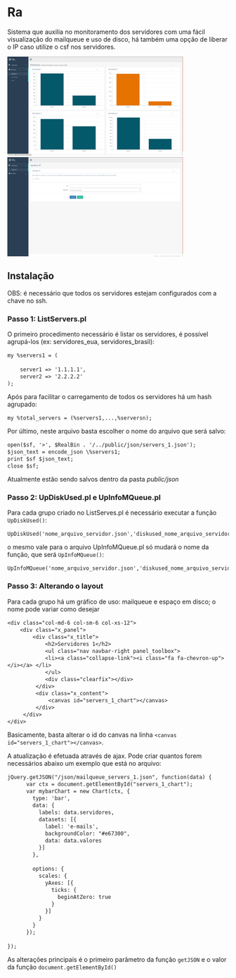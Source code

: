 # Ra 

Sistema que auxilia no monitoramento dos servidores com uma fácil visualização do mailqueue e uso de disco, há também uma opção de liberar o IP caso utilize o csf nos servidores.

<img src="screenshot/mailqueue.png" width="400">
<img src="screenshot/verificar-ip.png" width="400">

## Instalação
OBS: é necessário que todos os servidores estejam configurados com a chave no ssh.

### Passo 1: ListServers.pl
O primeiro procedimento necessário é listar os servidores, é possível agrupá-los (ex: servidores_eua, servidores_brasil):
```
my %servers1 = (

    server1 => '1.1.1.1',
    server2 => '2.2.2.2'
);
```

Após para facilitar o carregamento de todos os servidores há um hash agrupado:
```
my %total_servers = (%servers1,...,%serversn);
```

Por último, neste arquivo basta escolher o nome do arquivo que será salvo:
```
open($sf, '>', $RealBin . '/../public/json/servers_1.json');
$json_text = encode_json \%servers1;
print $sf $json_text;
close $sf;
```
Atualmente estão sendo salvos dentro da pasta *public/json*

### Passo 2: UpDiskUsed.pl e UpInfoMQueue.pl
Para cada grupo criado no ListServes.pl é necessário executar a função `UpDiskUsed()`:

```
UpDiskUsed('nome_arquivo_servidor.json','diskused_nome_arquivo_servidor.json');
```

o mesmo vale para o arquivo UpInfoMQueue.pl só mudará o nome da função, que será `UpInfoMQueue()`:

```
UpInfoMQueue('nome_arquivo_servidor.json','diskused_nome_arquivo_servidor.json'); 
```

### Passo 3: Alterando o layout
Para cada grupo há um gráfico de uso: mailqueue e espaço em disco; o nome pode variar como desejar

```
<div class="col-md-6 col-sm-6 col-xs-12">
    <div class="x_panel">
        <div class="x_title">
            <h2>Servidores 1</h2>
            <ul class="nav navbar-right panel_toolbox">
	        <li><a class="collapse-link"><i class="fa fa-chevron-up"></i></a> </li>
            </ul>
            <div class="clearfix"></div>
         </div>
         <div class="x_content">
             <canvas id="servers_1_chart"></canvas>
         </div>
     </div>
</div>
```
Basicamente, basta alterar o id do canvas na linha `<canvas id="servers_1_chart"></canvas>`.

A atualização é efetuada através de ajax. Pode criar quantos forem necessários abaixo um exemplo que está no arquivo:

```
jQuery.getJSON("/json/mailqueue_servers_1.json", function(data) {
      var ctx = document.getElementById("servers_1_chart");
      var mybarChart = new Chart(ctx, {
        type: 'bar',
        data: {
          labels: data.servidores,
          datasets: [{
            label: 'e-mails',
            backgroundColor: "#e67300",
            data: data.valores
          }]
        },

        options: {
          scales: {
            yAxes: [{
              ticks: {
                beginAtZero: true
              }
            }]
          }
        }
      });

});
```

As alterações principais é o primeiro parâmetro da função `getJSON` e o valor da função `document.getElementById()`

